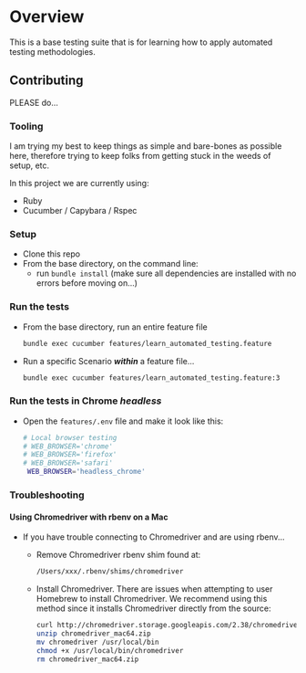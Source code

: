 # Overview

This is a base testing suite that is for learning how to apply automated testing methodologies.

## Contributing

PLEASE do...

### Tooling

I am trying my best to keep things as simple and bare-bones as possible here, therefore trying to keep folks from getting stuck in the weeds of setup, etc.

In this project we are currently using:

- Ruby
- Cucumber / Capybara / Rspec

### Setup

- Clone this repo
- From the base directory, on the command line:
  - run `bundle install` (make sure all dependencies are installed with no errors before moving on...)

### Run the tests

- From the base directory, run an entire feature file

   ```bash
   bundle exec cucumber features/learn_automated_testing.feature
   ```

- Run a specific Scenario ___within___ a feature file...

   ```bash
   bundle exec cucumber features/learn_automated_testing.feature:3
   ```

### Run the tests in Chrome ___headless___

- Open the `features/.env` file and make it look like this:

  ```bash
  # Local browser testing
  # WEB_BROWSER='chrome'
  # WEB_BROWSER='firefox'
  # WEB_BROWSER='safari'
   WEB_BROWSER='headless_chrome'
  ```

### Troubleshooting

#### Using Chromedriver with rbenv on a Mac

- If you have trouble connecting to Chromedriver and are using rbenv...
  - Remove Chromedriver rbenv shim found at:

     ```bash
     /Users/xxx/.rbenv/shims/chromedriver
     ```

  - Install Chromedriver. There are issues when attempting to user Homebrew to install Chromedriver. We recommend using this method since it installs Chromedriver directly from the source:

     ```bash
     curl http://chromedriver.storage.googleapis.com/2.38/chromedriver_mac64.zip -o chromedriver_mac64.zip
     unzip chromedriver_mac64.zip
     mv chromedriver /usr/local/bin
     chmod +x /usr/local/bin/chromedriver
     rm chromedriver_mac64.zip
     ```
  